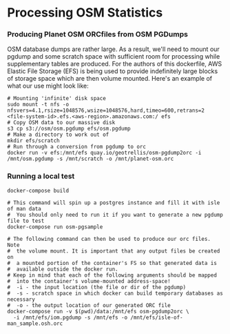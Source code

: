 # Processing OSM Statistics


### Producing Planet OSM ORCfiles from OSM PGDumps
OSM database dumps are rather large. As a result, we'll need to mount
our pgdump and some scratch space with sufficient room for processing while
supplementary tables are produced. For the authors of this dockerfile,
AWS Elastic File Storage (EFS) is being used to provide indefinitely
large blocks of storage space which are then volume mounted. Here's an
example of what our use might look like:

```
# Mounting 'infinite' disk space
sudo mount -t nfs -o nfsvers=4.1,rsize=1048576,wsize=1048576,hard,timeo=600,retrans=2 <file-system-id>.efs.<aws-region>.amazonaws.com:/ efs
# Copy OSM data to our massive disk
s3 cp s3://osm/osm.pgdump efs/osm.pgdump
# Make a directory to work out of
mkdir efs/scratch
# Run through a conversion from pgdump to orc
docker run -v efs:/mnt/efs quay.io/geotrellis/osm-pgdump2orc -i /mnt/osm.pgdump -s /mnt/scratch -o /mnt/planet-osm.orc
```


### Running a local test
```
docker-compose build

# This command will spin up a postgres instance and fill it with isle of man data
#  You should only need to run it if you want to generate a new pgdump file to test
docker-compose run osm-pgsample

# The following command can then be used to produce our orc files. Note
#  the volume mount. It is important that any output files be created on
#  a mounted portion of the container's FS so that generated data is
#  available outside the docker run.
# Keep in mind that each of the following arguments should be mapped
#  into the container's volume-mounted address-space!
#  -i - the input location (the file or dir of the pgdump)
#  -s - scratch space in which docker can build temporary databases as necessary
#  -o - the output location of our generated ORC file
docker-compose run -v $(pwd)/data:/mnt/efs osm-pgdump2orc \
  -i /mnt/efs/iom.pgdump -s /mnt/efs -o /mnt/efs/isle-of-man_sample.osh.orc
```
